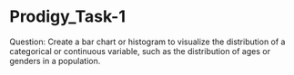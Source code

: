 # Prodigy_Task-1
Question:
Create a bar chart or histogram to visualize the distribution of a categorical or continuous variable, such as the distribution of ages or genders in a population.
